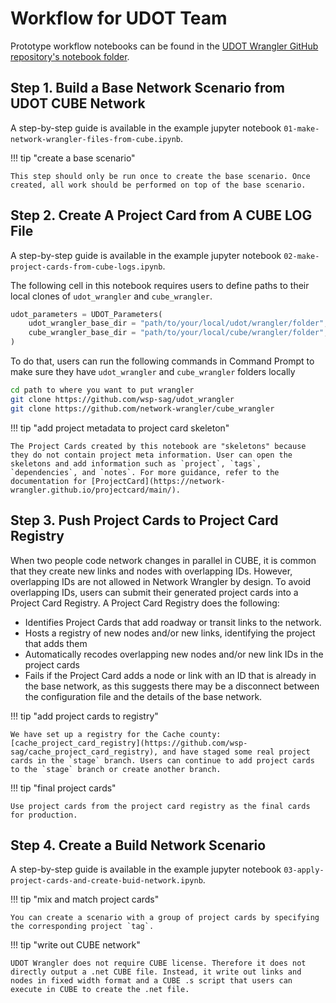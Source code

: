 # Workflow for UDOT Team

Prototype workflow notebooks can be found in the [UDOT Wrangler GitHub repository's notebook folder](https://github.com/wsp-sag/udot_wrangler/tree/main/.notebook).

## Step 1. Build a Base Network Scenario from UDOT CUBE Network

A step-by-step guide is available in the example jupyter notebook `01-make-network-wrangler-files-from-cube.ipynb`.

!!! tip "create a base scenario"

    This step should only be run once to create the base scenario. Once created, all work should be performed on top of the base scenario.

## Step 2. Create A Project Card from A CUBE LOG File

A step-by-step guide is available in the example jupyter notebook `02-make-project-cards-from-cube-logs.ipynb`.

The following cell in this notebook requires users to define paths to their local clones of `udot_wrangler` and `cube_wrangler`.
```python
udot_parameters = UDOT_Parameters(
    udot_wrangler_base_dir = "path/to/your/local/udot/wrangler/folder",
    cube_wrangler_base_dir = "path/to/your/local/cube/wrangler/folder",
)
```
To do that, users can run the following commands in Command Prompt to make sure they have `udot_wrangler` and `cube_wrangler` folders locally
```bash
cd path to where you want to put wrangler
git clone https://github.com/wsp-sag/udot_wrangler
git clone https://github.com/network-wrangler/cube_wrangler
```

!!! tip "add project metadata to project card skeleton"

    The Project Cards created by this notebook are "skeletons" because they do not contain project meta information. User can open the skeletons and add information such as `project`, `tags`, `dependencies`, and `notes`. For more guidance, refer to the documentation for [ProjectCard](https://network-wrangler.github.io/projectcard/main/).

## Step 3. Push Project Cards to Project Card Registry

When two people code network changes in parallel in CUBE, it is common that they create new links and nodes with overlapping IDs. However, overlapping IDs are not allowed in Network Wrangler by design. To avoid overlapping IDs, users can submit their generated project cards into a Project Card Registry. A Project Card Registry does the following:

- Identifies Project Cards that add roadway or transit links to the network.
- Hosts a registry of new nodes and/or new links, identifying the project that adds them
- Automatically recodes overlapping new nodes and/or new link IDs in the project cards
- Fails if the Project Card adds a node or link with an ID that is already in the base network, as this suggests there may be a disconnect between the configuration file and the details of the base network.

!!! tip "add project cards to registry"

    We have set up a registry for the Cache county: [cache_project_card_registry](https://github.com/wsp-sag/cache_project_card_registry), and have staged some real project cards in the `stage` branch. Users can continue to add project cards to the `stage` branch or create another branch.

!!! tip "final project cards"

    Use project cards from the project card registry as the final cards for production.

## Step 4. Create a Build Network Scenario

A step-by-step guide is available in the example jupyter notebook `03-apply-project-cards-and-create-buid-network.ipynb`.

!!! tip "mix and match project cards"

    You can create a scenario with a group of project cards by specifying the corresponding project `tag`.

!!! tip "write out CUBE network"

    UDOT Wrangler does not require CUBE license. Therefore it does not directly output a .net CUBE file. Instead, it write out links and nodes in fixed width format and a CUBE .s script that users can execute in CUBE to create the .net file.